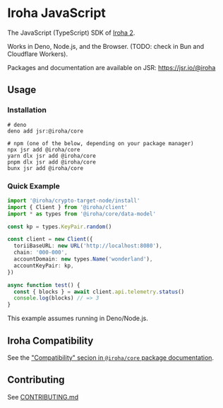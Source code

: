 # Iroha JavaScript

The JavaScript (TypeScript) SDK of [Iroha 2](https://github.com/hyperledger-iroha/iroha).

Works in Deno, Node.js, and the Browser. (TODO: check in Bun and Cloudflare Workers).

Packages and documentation are available on JSR: https://jsr.io/@iroha

## Usage

### Installation

```shell
# deno
deno add jsr:@iroha/core

# npm (one of the below, depending on your package manager)
npx jsr add @iroha/core
yarn dlx jsr add @iroha/core
pnpm dlx jsr add @iroha/core
bunx jsr add @iroha/core
```

### Quick Example

```ts
import '@iroha/crypto-target-node/install'
import { Client } from '@iroha/client'
import * as types from '@iroha/core/data-model'

const kp = types.KeyPair.random()

const client = new Client({
  toriiBaseURL: new URL('http://localhost:8080'),
  chain: '000-000',
  accountDomain: new types.Name('wonderland'),
  accountKeyPair: kp,
})

async function test() {
  const { blocks } = await client.api.telemetry.status()
  console.log(blocks) // => 3
}
```

This example assumes running in Deno/Node.js.

## Iroha Compatibility

See the ["Compatibility" secion in `@iroha/core` package documentation](https://jsr.io/@iroha/core#iroha-compatibility).

## Contributing

See [CONTRIBUTING.md](./CONTRIBUTING.md)
